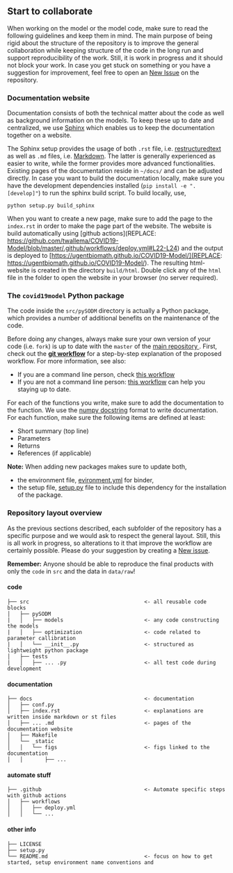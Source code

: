## Start to collaborate

When working on the model or the model code, make sure to read the following guidelines and keep them in mind. The main purpose of being rigid about the structure of the repository is to improve the general collaboration while keeping structure of the code in the long run and support reproducibility of the work. Still, it is work in progress and it should not block your work. In case you get stuck on something or you have a suggestion for improvement, feel free to open an [New Issue](https://github.com/UGentBiomath/COVID19-Model/issues/new) on the repository.

### Documentation website

Documentation consists of both the technical matter about the code as well as background information on the models. To keep these up to date and centralized, we use [Sphinx](https://www.sphinx-doc.org/en/master/) which enables us to keep the documentation together on a website.

The Sphinx setup provides the usage of both `.rst` file, i.e. [restructuredtext](https://docutils.sourceforge.io/docs/ref/rst/restructuredtext.html) as well as `.md` files, i.e. [Markdown](https://www.markdownguide.org/basic-syntax/). The latter is generally experienced as easier to write, while the former provides more advanced functionalities. Existing pages of the documentation reside in `~/docs/` and can be adjusted directly. In case you want to build the documentation locally, make sure you have the development dependencies installed (`pip install -e ".[develop]"`) to run the sphinx build script. To build locally, use,
```
python setup.py build_sphinx
```
When you want to create a new page, make sure to add the page to the `index.rst` in order to make the page part of the website. The website is build automatically using [github actions](REPLACE: https://github.com/twallema/COVID19-Model/blob/master/.github/workflows/deploy.yml#L22-L24) and the output is deployed to [https://ugentbiomath.github.io/COVID19-Model/](REPLACE: https://ugentbiomath.github.io/COVID19-Model/). The resulting html-website is created in the directory `build/html`. Double click any of the `html` file in the folder to open the website in your browser (no server required).

### The `covid19model` Python package

The code inside the `src/pySODM` directory is actually a Python package, which provides a number of additional benefits on the maintenance of the code.

Before doing any changes, always make sure your own version of your code (i.e. `fork`) is up to date with the `master` of the [main repository ](https://github.com/twallema/pySODM). First, check out the __[git workflow](./git_workflow.md)__ for a step-by-step explanation of the proposed workflow. For more information, see also:
- If you are a command line person, check [this workflow](https://gist.github.com/CristinaSolana/1885435)
- If you are not a command line person: [this workflow](https://www.sitepoint.com/quick-tip-sync-your-fork-with-the-original-without-the-cli/) can help you staying up to date.

For each of the functions you write, make sure to add the documentation to the function. We use the [numpy docstring](https://numpydoc.readthedocs.io/en/latest/format.html) format to write documentation. For each function, make sure the following items are defined at least:

- Short summary (top line)
- Parameters
- Returns
- References (if applicable)

__Note:__ When adding new packages makes sure to update both,
- the environment file, [evironment.yml](https://github.com/twallema/pySODM/blob/master/environment.yml) for binder,
- the setup file, [setup.py](https://github.com/twallema/pySODM/blob/master/setup.py) file to include this dependency for the installation of the package.

### Repository layout overview

As the previous sections described, each subfolder of the repository has a specific purpose and we would ask to respect the general layout. Still, this is all work in progress, so alterations to it that improve the workflow are certainly possible. Please do your suggestion by creating a [New issue](https://github.com/twallema/pySODM/issues/new/choose).

__Remember:__ Anyone should be able to reproduce the final products with only the `code` in `src` and the data in `data/raw`!

#### code
```
├── src                                     <- all reusable code blocks
│   ├── pySODM
|   │   ├── models                          <- any code constructing the models
|   │   ├── optimization                    <- code related to parameter callibration
|   │   └── __init__.py                     <- structured as lightweight python package
│   ├── tests
|   │   ├── ... .py                         <- all test code during development
```

#### documentation
```
├── docs                                    <- documentation
│   ├── conf.py
│   ├── index.rst                           <- explanations are written inside markdown or st files
│   ├── ... .md                             <- pages of the documentation website
│   ├── Makefile
│   └── _static
│   │   └── figs                            <- figs linked to the documentation
│   │       ├── ...
```

#### automate stuff
```
├── .github                                 <- Automate specific steps with github actions
│   ├── workflows
│   │   ├── deploy.yml
│   │   └── ...
```

#### other info
```
├── LICENSE
├── setup.py
└── README.md                               <- focus on how to get started, setup environment name conventions and
```
